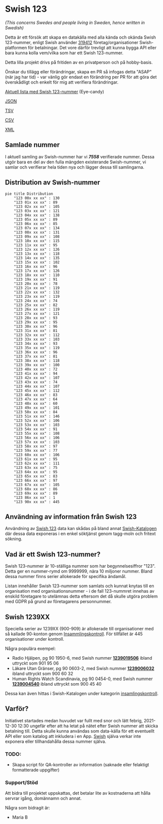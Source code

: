 # Swish 123

*(This concerns Swedes and people living in Sweden, hence written in Swedish)*

Detta är ett försök att skapa en datakälla med alla kända och okända Swish 123-nummer, enligt Swish använder [319412](https://www.swish.nu/about-swish#Swish_in_numbers) företag/organisationer Swish-platformen för betalningar. Det vore därför trevligt att kunna bygga API eller bara kunna kolla vem/vilka som har ett Swish 123-nummer.

Detta lilla projekt drivs på fritiden av en privatperson och på hobby-basis.

Önskar du tillägg eller förändringar, skapa en PR så infogas detta "ASAP" (när jag har tid) - var vänlig gör endast en förändring per PR för att göra det överskådligt och enkelt för mig att verifiera förändringar.



[Aktuell lista med Swish 123-nummer](https://github.com/cisene/swish-123/blob/master/swish-123.md) (Eye-candy)

[JSON](https://github.com/cisene/swish-123/blob/master/json/swish-123-datasource.json)

[TSV](https://github.com/cisene/swish-123/blob/master/text/swish-123-datasource.tsv)

[CSV](https://github.com/cisene/swish-123/blob/master/text/swish-123-datasource.csv)

[XML](https://github.com/cisene/swish-123/blob/master/xml-data/swish-123-datasource.xml)



## Samlade nummer

I aktuell samling av Swish-nummer har vi ***7558*** verifierade nummer. Dessa utgör bara en del av den fulla mängden existerande Swish-nummer, vi samlar och verifierar hela tiden nya och lägger dessa till samlingarna.

## Distribution av Swish-nummer

```mermaid
pie title Distribution
    "123 00x xx xx" : 130
    "123 01x xx xx" : 89
    "123 02x xx xx" : 105
    "123 03x xx xx" : 121
    "123 04x xx xx" : 138
    "123 05x xx xx" : 89
    "123 06x xx xx" : 85
    "123 07x xx xx" : 134
    "123 08x xx xx" : 131
    "123 09x xx xx" : 108
    "123 10x xx xx" : 115
    "123 11x xx xx" : 95
    "123 12x xx xx" : 126
    "123 13x xx xx" : 118
    "123 14x xx xx" : 135
    "123 15x xx xx" : 102
    "123 16x xx xx" : 96
    "123 17x xx xx" : 126
    "123 18x xx xx" : 110
    "123 19x xx xx" : 91
    "123 20x xx xx" : 78
    "123 21x xx xx" : 119
    "123 22x xx xx" : 132
    "123 23x xx xx" : 119
    "123 24x xx xx" : 74
    "123 25x xx xx" : 82
    "123 26x xx xx" : 119
    "123 27x xx xx" : 121
    "123 28x xx xx" : 93
    "123 29x xx xx" : 95
    "123 30x xx xx" : 96
    "123 31x xx xx" : 81
    "123 32x xx xx" : 112
    "123 33x xx xx" : 103
    "123 34x xx xx" : 93
    "123 35x xx xx" : 119
    "123 36x xx xx" : 96
    "123 37x xx xx" : 81
    "123 38x xx xx" : 118
    "123 39x xx xx" : 100
    "123 40x xx xx" : 72
    "123 41x xx xx" : 94
    "123 42x xx xx" : 107
    "123 43x xx xx" : 74
    "123 44x xx xx" : 107
    "123 45x xx xx" : 112
    "123 46x xx xx" : 83
    "123 47x xx xx" : 64
    "123 48x xx xx" : 60
    "123 49x xx xx" : 101
    "123 50x xx xx" : 84
    "123 51x xx xx" : 146
    "123 52x xx xx" : 106
    "123 53x xx xx" : 103
    "123 54x xx xx" : 91
    "123 55x xx xx" : 108
    "123 56x xx xx" : 106
    "123 57x xx xx" : 103
    "123 58x xx xx" : 97
    "123 59x xx xx" : 77
    "123 60x xx xx" : 106
    "123 61x xx xx" : 95
    "123 62x xx xx" : 111
    "123 63x xx xx" : 75
    "123 64x xx xx" : 95
    "123 65x xx xx" : 83
    "123 66x xx xx" : 97
    "123 67x xx xx" : 105
    "123 68x xx xx" : 86
    "123 69x xx xx" : 89
    "123 86x xx xx" : 1
    "123 90x xx xx" : 445
```

## Användning av information från Swish 123

Användning av [Swish 123](https://github.com/cisene/swish-123) data kan skådas på bland annat [Swish-Katalogen](https://b19.se/swish-katalogen/) där dessa data exponeras i en enkel söktjänst genom tagg-moln och fritext sökning.



## Vad är ett Swish 123-nummer?

Swish 123-nummer är 10-ställiga nummer som har begynnelsesiffror "123". Detta ger en nummer-rymd om 9999999, nära 10 miljoner nummer. Bland dessa nummer finns serier allokerade för specifika ändamål. 

Listan innehåller Swish 123-nummer som samlats och kunnat knytas till en organisation med organisationsnummer - i de fall 123-nummret innehas av enskild företagare to utelämnas detta eftersom det då skulle utgöra problem med GDPR på grund av företagarens personnummer.



## Swish 1239XX

Speciella serier av 1239XX (900-909) är allokerade till organisationer med så kallade 90-konton genom [Insammlingskontroll](https://www.insamlingskontroll.se/90-konto-organisationer/). För tillfället är 445 organisationer under kontroll.

Några populära exempel:

* Radio Hjälpen, pg 90 1950-6, med Swish nummer **[1239019506](https://b19.se/swish-katalogen/1239019506)** ibland uttryckt som 901 95 06
* Läkare Utan Gränser, pg 90 0603-2, med Swish nummer **[1239006032](https://b19.se/swish-katalogen/1239006032)** ibland uttryckt som 900 60 32
* Human Rights Watch Scandinavia, pg 90 0454-0, med Swish nummer **[1239004540](https://b19.se/swish-katalogen/1239004540)** ibland uttryckt som 900 45 40

Dessa kan även hittas i Swish-Katalogen under kategorin [insamlingskontroll](https://b19.se/swish-katalogen/k/insamlingskontroll).



## Varför?

Initiativet startades medan huvudet var fullt med snor och lätt febrig, 2021-12-30 12:30 ungefär efter att ha letat på nätet efter Swish nummer att skicka betalning till. Detta skulle kunna användas som data-källa för ett eventuellt API eller som katalog att inkludera i en App. [Swish](https://swish.nu/) själva verkar inte exponera eller tillhandahålla dessa nummer själva. 



### TODO:

* Skapa script för QA-kontroller av information (saknade eller felaktigt formatterade uppgifter)


### Support/Stöd

Att bidra till projektet uppskattas, det betalar lite av kostnaderna att hålla servrar igång, domännamn och annat.

Några som bidragit är:
* Maria B

